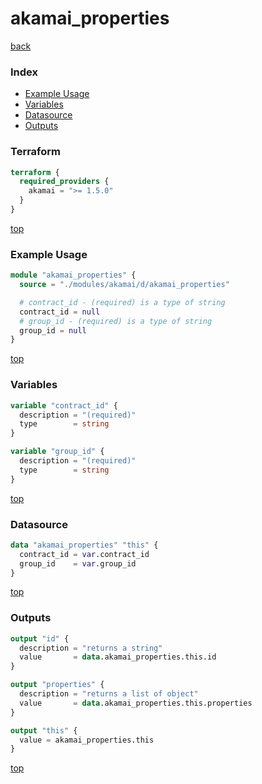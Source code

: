 # akamai_properties

[back](../akamai.md)

### Index

- [Example Usage](#example-usage)
- [Variables](#variables)
- [Datasource](#datasource)
- [Outputs](#outputs)

### Terraform

```terraform
terraform {
  required_providers {
    akamai = ">= 1.5.0"
  }
}
```

[top](#index)

### Example Usage

```terraform
module "akamai_properties" {
  source = "./modules/akamai/d/akamai_properties"

  # contract_id - (required) is a type of string
  contract_id = null
  # group_id - (required) is a type of string
  group_id = null
}
```

[top](#index)

### Variables

```terraform
variable "contract_id" {
  description = "(required)"
  type        = string
}

variable "group_id" {
  description = "(required)"
  type        = string
}
```

[top](#index)

### Datasource

```terraform
data "akamai_properties" "this" {
  contract_id = var.contract_id
  group_id    = var.group_id
}
```

[top](#index)

### Outputs

```terraform
output "id" {
  description = "returns a string"
  value       = data.akamai_properties.this.id
}

output "properties" {
  description = "returns a list of object"
  value       = data.akamai_properties.this.properties
}

output "this" {
  value = akamai_properties.this
}
```

[top](#index)